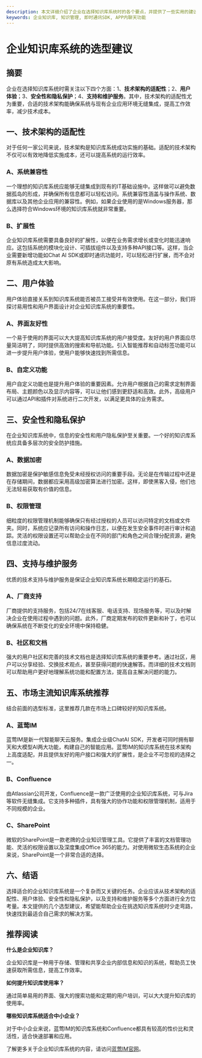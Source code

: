 ```yaml
---
description: 本文详细介绍了企业在选择知识库系统时的各个要点，并提供了一些实用的建议。
keywords: 企业知识库, 知识管理, 即时通讯SDK, APP内聊天功能
---
```

# 企业知识库系统的选型建议

## 摘要

企业在选择知识库系统时需关注以下四个方面：1、**技术架构的适配性**；2、**用户体验**；3、**安全性和隐私保护**；4、**支持和维护服务**。其中，技术架构的适配性尤为重要，合适的技术架构能确保系统与现有企业应用环境无缝集成，提高工作效率，减少技术成本。

## 一、技术架构的适配性

对于任何一家公司来说，技术架构是知识库系统成功实施的基础。适配的技术架构不仅可以有效地降低实施成本，还可以提高系统的运行效率。

### A、系统兼容性

一个理想的知识库系统应能够无缝集成到现有的IT基础设施中。这样做可以避免数据孤岛的形成，并确保所有信息都可以轻松访问。系统兼容性涵盖与操作系统、数据库以及其他企业应用的兼容性。例如，如果企业使用的是Windows服务器，那么选择符合Windows环境的知识库系统就非常重要。

### B、扩展性

企业知识库系统需要具备良好的扩展性，以便在业务需求增长或变化时能迅速响应。这包括系统的模块化设计、可插拔组件以及支持多种API接口等。这样，当企业需要新增功能如Chat AI SDK或即时通讯功能时，可以轻松进行扩展，而不会对原有系统造成太大影响。

## 二、用户体验

用户体验直接关系到知识库系统能否被员工接受并有效使用。在这一部分，我们将探讨易用性和用户界面设计对企业知识库系统的重要性。

### A、界面友好性

一个易于使用的界面可以大大提高知识库系统的用户接受度。友好的用户界面应尽量简洁明了，同时提供高效的搜索和导航功能。引入智能推荐和自动标签功能可以进一步提升用户体验，使用户能够快速找到所需信息。

### B、自定义功能

用户自定义功能也是提升用户体验的重要因素。允许用户根据自己的需求定制界面布局、主题颜色以及显示内容等，可以让他们感到更舒适和高效。此外，高级用户可以通过API和插件对系统进行二次开发，以满足更具体的业务需求。

## 三、安全性和隐私保护

在企业知识库系统中，信息的安全性和用户隐私保护至关重要。一个好的知识库系统应具备多层次的安全防护措施。

### A、数据加密

数据加密是保护敏感信息免受未经授权访问的重要手段。无论是在传输过程中还是在存储期间，数据都应采用高级加密算法进行加密。这样，即使黑客入侵，他们也无法轻易获取有价值的信息。

### B、权限管理

细粒度的权限管理机制能够确保只有经过授权的人员可以访问特定的文档或文件夹。同时，系统应记录所有访问和操作日志，以便在发生安全事件时进行审计和追踪。灵活的权限设置还可以帮助企业在不同的部门和角色之间合理分配资源，避免信息过度流动。

## 四、支持与维护服务

优质的技术支持与维护服务是保证企业知识库系统长期稳定运行的基石。

### A、厂商支持

厂商提供的支持服务，包括24/7在线客服、电话支持、现场服务等，可以及时解决企业在使用过程中遇到的问题。此外，厂商定期发布的软件更新和补丁，也可以确保系统在不断变化的安全环境中保持稳健。

### B、社区和文档

强大的用户社区和完善的技术文档也是选择知识库系统的重要参考。通过社区，用户可以分享经验、交换技术观点，甚至获得问题的快速解答。而详细的技术文档则可以帮助用户更好地理解系统功能和配置方法，提高自主解决问题的能力。

## 五、市场主流知识库系统推荐

结合前面的选型标准，这里推荐几款在市场上口碑较好的知识库系统。

### A、蓝莺IM

蓝莺IM是新一代智能聊天云服务。集成企业级ChatAI SDK，开发者可同时拥有聊天和大模型AI两大功能，构建自己的智能应用。蓝莺IM的知识库系统在技术架构上高度适配，并且提供友好的用户接口和强大的扩展性，是企业不可忽视的选择之一。

### B、Confluence

由Atlassian公司开发，Confluence是一款广泛使用的企业知识库系统，可与Jira等软件无缝集成。它支持多种插件，具有强大的协作功能和权限管理机制，适用于不同规模的企业。

### C、SharePoint

微软的SharePoint是一款老牌的企业知识管理工具。它提供了丰富的文档管理功能、灵活的权限设置以及深度集成Office 365的能力。对使用微软生态系统的企业来说，SharePoint是一个非常合适的选择。

## 六、结语

选择适合的企业知识库系统是一个复杂而又关键的任务。企业应该从技术架构的适配性、用户体验、安全性和隐私保护，以及支持和维护服务等多个方面进行全方位考量。本文提供的几个选型建议，希望能帮助企业在挑选知识库系统时少走弯路，快速找到最适合自己需求的解决方案。

## 推荐阅读

**什么是企业知识库？**

企业知识库是一种用于存储、管理和共享企业内部信息和知识的系统，帮助员工快速获取所需信息，提高工作效率。

**如何提升知识库使用率？**

通过简单易用的界面、强大的搜索功能和定期的用户培训，可以大大提升知识库的使用率。

**哪些知识库系统适合中小企业？**

对于中小企业来说，蓝莺IM的知识库系统和Confluence都具有较高的性价比和灵活性，适合快速部署和应用。

了解更多关于企业知识库系统的内容，请访问[蓝莺IM官网](https://www.lanyingim.com)。